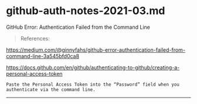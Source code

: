 # github-auth-notes-2021-03.md

GitHub Error: Authentication Failed from the Command Line

> References:

<https://medium.com/@ginnyfahs/github-error-authentication-failed-from-command-line-3a545bfd0ca8>

<https://docs.github.com/en/github/authenticating-to-github/creating-a-personal-access-token>

```text
Paste the Personal Access Token into the “Password” field when you authenticate via the command line.
```

---

